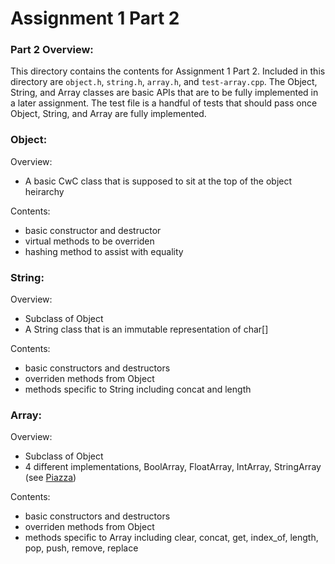 # Assignment 1 Part 2

### Part 2 Overview:
This directory contains the contents for Assignment 1 Part 2. Included in this directory are `object.h`, `string.h`, `array.h`, and `test-array.cpp`. The Object, String, and Array classes are basic APIs that are to be fully implemented in a later assignment. The test file is a handful of tests that should pass once Object, String, and Array are fully implemented.

### Object:
Overview:
- A basic CwC class that is supposed to sit at the top of the object heirarchy

Contents:
- basic constructor and destructor
- virtual methods to be overriden
- hashing method to assist with equality

### String:
Overview:
- Subclass of Object
- A String class that is an immutable representation of char[]

Contents:
- basic constructors and destructors
- overriden methods from Object
- methods specific to String including concat and length

### Array:
Overview:
- Subclass of Object
- 4 different implementations, BoolArray, FloatArray, IntArray, StringArray (see [Piazza](https://piazza.com/class/k51bluky59n2jr?cid=331))

Contents:
- basic constructors and destructors
- overriden methods from Object
- methods specific to Array including clear, concat, get, index_of, length, pop, push, remove, replace